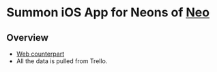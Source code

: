 # Summon iOS App for Neons of [Neo](http://neo.com)

## Overview
- [Web counterpart](http://neo-summon.herokuapp.com/)
- All the data is pulled from Trello.
